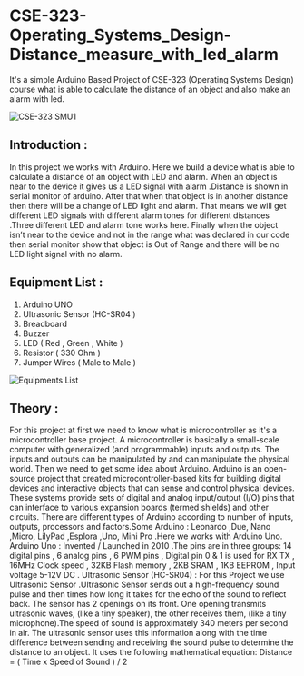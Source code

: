 # CSE-323-Operating_Systems_Design-Distance_measure_with_led_alarm
It's a simple Arduino Based Project of CSE-323 (Operating Systems Design) course what is able to calculate the distance of an object and also make an alarm with led.



![CSE-323 SMU1](https://user-images.githubusercontent.com/48995708/72976230-6728c700-3dfc-11ea-8e52-83a2b3c5acaa.jpg)

## Introduction :
In this project we works with Arduino. Here we build a device what is able to calculate a distance
of an object with LED and alarm. When an object is near to the device it gives us a LED signal
with alarm .Distance is shown in serial monitor of arduino. After that when that object is in another
distance then there will be a change of LED light and alarm. That means we will get different LED
signals with different alarm tones for different distances .Three different LED and alarm tone
works here. Finally when the object isn’t near to the device and not in the range what was declared
in our code then serial monitor show that object is Out of Range and there will be no LED light
signal with no alarm.


## Equipment List :
1. Arduino UNO
2. Ultrasonic Sensor (HC-SR04 )
3. Breadboard
4. Buzzer
5. LED ( Red , Green , White )
6. Resistor ( 330 Ohm )
7. Jumper Wires ( Male to Male )



![Equipments List](https://user-images.githubusercontent.com/48995708/72976462-d9011080-3dfc-11ea-9f8f-cb908781f5b1.png)



## Theory :

For this project at first we need to know what is microcontroller as it's a microcontroller base
project. A microcontroller is basically a small-scale computer with generalized (and
programmable) inputs and outputs. The inputs and outputs can be manipulated by and can
manipulate the physical world. Then we need to get some idea about Arduino. Arduino is an
open-source project that created microcontroller-based kits for building digital devices and
interactive objects that can sense and control physical devices. These systems provide sets of
digital and analog input/output (I/O) pins that can interface to various expansion boards (termed
shields) and other circuits. There are different types of Arduino according to number of inputs,
outputs, processors and factors.Some Arduino : Leonardo ,Due, Nano ,Micro, LilyPad ,Esplora
,Uno, Mini Pro .Here we works with Arduino Uno.
Arduino Uno : Invented / Launched in 2010 .The pins are in three groups: 14 digital pins , 6
analog pins , 6 PWM pins , Digital pin 0 & 1 is used for RX TX , 16MHz Clock speed , 32KB
Flash memory , 2KB SRAM , 1KB EEPROM , Input voltage 5-12V DC .
Ultrasonic Sensor (HC-SR04) : For this Project we use Ultrasonic Sensor .Ultrasonic Sensor
sends out a high-frequency sound pulse and then times how long it takes for the echo of the
sound to reflect back. The sensor has 2 openings on its front. One opening transmits ultrasonic
waves, (like a tiny speaker), the other receives them, (like a tiny microphone).The speed of
sound is approximately 340 meters per second in air. The ultrasonic sensor uses this information
along with the time difference between sending and receiving the sound pulse to determine the
distance to an object. It uses the following mathematical equation:
Distance = ( Time x Speed of Sound ) / 2

